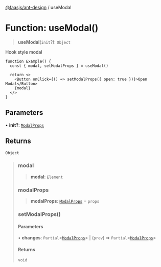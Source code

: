 [@faasjs/ant-design](../README.md) / useModal

# Function: useModal()

> **useModal**(`init`?): `Object`

Hook style modal

```tsx
function Example() {
  const { modal, setModalProps } = useModal()

  return <>
    <Button onClick={() => setModalProps({ open: true })}>Open Modal</Button>
    {modal}
  </>
}
```

## Parameters

• **init?**: [`ModalProps`](../interfaces/ModalProps.md)

## Returns

`Object`

> ### modal
>
> > **modal**: `Element`
>
> ### modalProps
>
> > **modalProps**: [`ModalProps`](../interfaces/ModalProps.md) = `props`
>
> ### setModalProps()
>
> #### Parameters
>
> • **changes**: `Partial`\<[`ModalProps`](../interfaces/ModalProps.md)\> \| (`prev`) => `Partial`\<[`ModalProps`](../interfaces/ModalProps.md)\>
>
> #### Returns
>
> `void`
>
